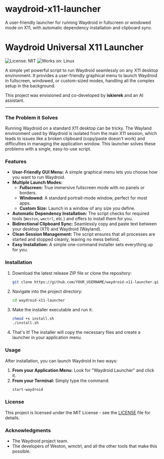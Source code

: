 # waydroid-x11-launcher
A user-friendly launcher for running Waydroid in fullscreen or windowed mode on X11, with automatic dependency installation and clipboard sync.

# Waydroid Universal X11 Launcher

![License: MIT](https://img.shields.io/badge/License-MIT-yellow.svg)
![Works on: Linux](https://img.shields.io/badge/Works%20on-Linux-blue.svg)

A simple yet powerful script to run Waydroid seamlessly on any X11 desktop environment. It provides a user-friendly graphical menu to launch Waydroid in fullscreen, windowed, or custom-sized modes, handling all the complex setup in the background.

This project was envisioned and co-developed by **iskierek** and an AI assistant.

---

### The Problem it Solves

Running Waydroid on a standard X11 desktop can be tricky. The Wayland environment used by Waydroid is isolated from the main X11 session, which leads to issues like a broken clipboard (copy/paste doesn't work) and difficulties in managing the application window. This launcher solves these problems with a single, easy-to-use script.

### Features

*   **User-Friendly GUI Menu:** A simple graphical menu lets you choose how you want to run Waydroid.
*   **Multiple Launch Modes:**
    *   **Fullscreen:** True immersive fullscreen mode with no panels or borders.
    *   **Windowed:** A standard portrait-mode window, perfect for most apps.
    *   **Custom Size:** Launch in a window of any size you define.
*   **Automatic Dependency Installation:** The script checks for required tools (`Weston`, `wmctrl`, etc.) and offers to install them for you.
*   **Bidirectional Clipboard Sync:** Seamlessly copy and paste text between your desktop (X11) and Waydroid (Wayland).
*   **Clean Session Management:** The script ensures that all processes are started and stopped cleanly, leaving no mess behind.
*   **Easy Installation:** A simple one-command installer sets everything up for you.

### Installation

1.  Download the latest release ZIP file or clone the repository:
    ```bash
    git clone https://github.com/YOUR_USERNAME/waydroid-x11-launcher.git
    ```
2.  Navigate into the project directory:
    ```bash
    cd waydroid-x11-launcher
    ```
3.  Make the installer executable and run it:
    ```bash
    chmod +x install.sh
    ./install.sh
    ```
4.  That's it! The installer will copy the necessary files and create a launcher in your application menu.

### Usage

After installation, you can launch Waydroid in two ways:

1.  **From your Application Menu:** Look for "Waydroid Launcher" and click it.
2.  **From your Terminal:** Simply type the command:
    ```bash
    start-waydroid
    ```

### License

This project is licensed under the MIT License - see the [LICENSE](LICENSE) file for details.

### Acknowledgments

*   The Waydroid project team.
*   The developers of Weston, wmctrl, and all the other tools that make this possible.
